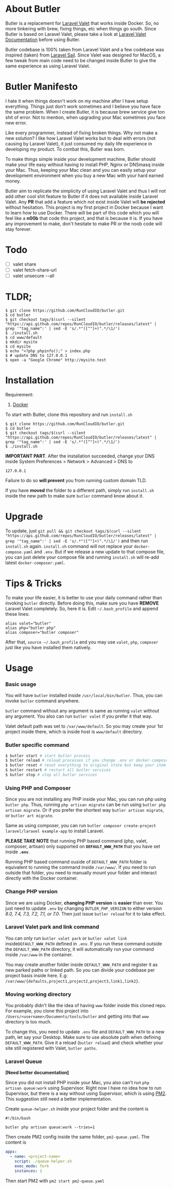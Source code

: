 # About Butler

Butler is a replacement for [Laravel Valet](https://github.com/laravel/valet) that works inside Docker. So, no more tinkering with brew, fixing things, etc when things go south. Since Butler is based on Laravel Valet, please take a look at [Laravel Valet Documentation](https://laravel.com/docs/master/valet) before using Butler.

Butler codebase is 100% taken from Laravel Valet and a few codebase was inspired (taken) from [Laravel Sail](https://github.com/laravel/sail). Since Valet was designed for MacOS, a few tweak from main code need to be changed inside Butler to give the same experience as using Laravel Valet.

# Butler Manifesto

I hate it when things doesn't work on my machine after I have setup everything. Things just don't work sometimes and I believe you have face the same problem. When I create Butler, it is because brew service give ton shit of error. Not to mention, when upgrading your Mac sometimes you face new error. 

Like every programmer, instead of fixing broken things. Why not make a new solution? I like how Laravel Valet works but to deal with errors (not causing by Laravel Valet), it just consumed my daily life experience in developing my product. To combat this, Butler was born. 

To make things simple inside your development machine, Butler should make your life easy without having to install PHP, Nginx or DNSmasq inside your Mac. Thus, keeping your Mac clean and you can easily setup your development environment when you buy a new Mac with your hard earned money.

Butler aim to replicate the simplicity of using Laravel Valet and thus I will not add other cool shit feature to Butler if it does not available inside Laravel Valet. Any **PR** that add a feature which not exist inside Valet will **be rejected** without hesitation. This project is my first project in Docker because I want to learn how to use Docker. There will be part of this code which you will feel like a **n00b** that code this project, and that is because it is. If you have any improvement to make, don't hesitate to make PR or the noob code will stay forever.

# Todo

- [ ] valet share
- [ ] valet fetch-share-url
- [ ] valet unsecure --all

# TLDR;

```
$ git clone https://github.com/RunCloudIO/butler.git
$ cd butler
$ git checkout tags/$(curl --silent "https://api.github.com/repos/RunCloudIO/butler/releases/latest" | grep '"tag_name":' | sed -E 's/.*"([^"]+)".*/\1/')
$ ./install.sh
$ cd www/default
$ mkdir mysite
$ cd mysite
$ echo "<?php phpinfo();" > index.php
$ # update DNS to 127.0.0.1
$ open -a "Google Chrome" http://mysite.test
```

# Installation

Requirement:

1. [Docker](https://www.docker.com/)

To start with Butler, clone this repository and run `install.sh`

```
$ git clone https://github.com/RunCloudIO/butler.git
$ cd butler
$ git checkout tags/$(curl --silent "https://api.github.com/repos/RunCloudIO/butler/releases/latest" | grep '"tag_name":' | sed -E 's/.*"([^"]+)".*/\1/')
$ ./install.sh
```
**IMPORTANT PART**. After the installation succeeded, change your DNS inside System Preferences > Network > Advanced > DNS to 
```
127.0.0.1
```

Failure to do so **will prevent** you from running custom domain TLD.

If you have **moved** the folder to a different path, simply run `install.sh` inside the new path to make sure `butler` command know about it.

# Upgrade

To update, just `git pull && git checkout tags/$(curl --silent "https://api.github.com/repos/RunCloudIO/butler/releases/latest" | grep '"tag_name":' | sed -E 's/.*"([^"]+)".*/\1/')` and then run `install.sh` again.  `install.sh` command will not replace your `docker-compose.yaml` and `.env`. But if we release a new update to that compose file, you can just delete your compose file and running `install.sh` will re-add latest `docker-composer.yaml`.

# Tips & Tricks

To make your life easier, it is better to use your daily command rather than invoking `butler` directly. Before doing this, make sure you have **REMOVE** Laravel Valet completely. So, here it is. Edit `~/.bash_profile` and append these lines:

```
alias valet="butler"
alias php="butler php"
alias composer="butler composer"
```

After that, `source ~/.bash_profile` and you may use `valet`, `php`, `composer` just like you have installed them natively.

# Usage

### Basic usage
You will have `butler` installed inside `/usr/local/bin/butler`. Thus, you can invoke `butler` command anywhere.

`butler` command without any argument is same as running `valet` without any argument. You also can run `butler valet` if you prefer it that way.

Valet default path was set to `/var/www/default`. So you may create your 1st project inside there, which is inside host is `www/default` directory.

### Butler specific command

```bash
$ butler start # start butler process
$ butler reload # reload processes if you change .env or docker-compose.yaml
$ butler reset # reset everything to original state but keep your item in mounted folder
$ butler restart # restart all butler services
$ butler stop # stop all butler services
```

### Using PHP and Composer

Since you are not installing any PHP inside your Mac, you can run php using `butler php`. Thus, running `php artisan migrate` can be run using `butler php artisan migrate`. Or if you prefer the shortest way `butler artisan migrate`, or `butler art migrate`.

Same as using composer, you can run `butler composer create-project laravel/laravel example-app` to install Laravel.

**PLEASE TAKE NOTE** that running PHP based command (php, valet, composer, artisan) only supported on **`DEFAULT_WWW_PATH`** that you have set inside **`.env`**. 

Running PHP based command ouside of `DEFAULT_WWW_PATH` folder is equivalent to running the command inside `/var/www/`. If you need to run outside that folder, you need to manually mount your folder and interact directly with the Docker container.

### Change PHP version

Since we are using Docker, **changing PHP version** is **easier** than ever. You just need to update `.env` by changing `BUTLER_PHP_VERSION` to either version *8.0, 7.4, 7.3, 7.2, 7.1, or 7.0*. Then just issue `butler reload` for it to take effect.

### Laravel Valet park and link command

You can only run `butler valet park` or `butler valet link` inside`DEFAULT_WWW_PATH` defined in `.env`. If you run these command outside the `DEFAULT_WWW_PATH` directory, it will automatically run your command inside `/var/www` in the container. 

You may create another folder inside `DEFAULT_WWW_PATH` and register it as new parked paths or linked path. So you can divide your codebase per project basis inside here. E.g: `/var/www/{defaults,project1,project2,project3,link1,link2}`.

### Moving working directory

You probably didn't like the idea of having `www` folder inside this cloned repo. For example, you clone this project into `/Users/<username>/Documents/tools/butler` and getting into that `www` directory is too much. 

To change this, you need to update `.env` file and `DEFAULT_WWW_PATH` to a new path, let say your Desktop. Make sure to use absolute path when defining `DEFAULT_WWW_PATH`. Give it a reload (`butler reload`) and check whether your site still registered with Valet, `butler paths`.

### Laravel Queue

**[Need better documentation]**

Since you did not install PHP inside your Mac, you also can't run `php artisan queue:work` using Supervisor. Right now I have no idea how to run Supervisor, but there is a way without using Supervisor, which is using [PM2](https://www.npmjs.com/package/pm2). This suggestion still need a better implementation.

Create `queue-helper.sh` inside your project folder and the content is

```shell
#!/bin/bash

butler php artisan queue:work --tries=1 
```

Then create PM2 config inside the same folder, `pm2-queue.yaml`. The content is

```yaml
apps:
  - name: <project-name>
    script: ./queue-helper.sh
    exec_mode: fork
    instances: 1
```

Then start PM2 with `pm2 start pm2-queue.yaml`